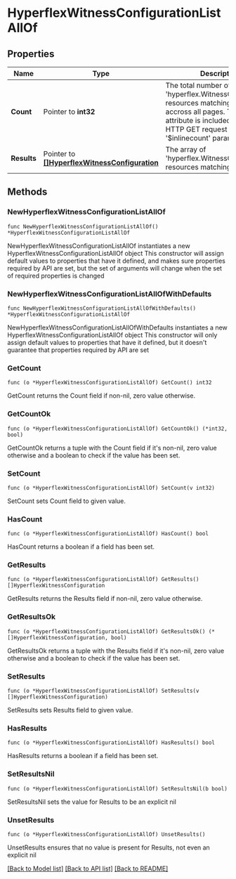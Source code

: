 # HyperflexWitnessConfigurationListAllOf

## Properties

Name | Type | Description | Notes
------------ | ------------- | ------------- | -------------
**Count** | Pointer to **int32** | The total number of &#39;hyperflex.WitnessConfiguration&#39; resources matching the request, accross all pages. The &#39;Count&#39; attribute is included when the HTTP GET request includes the &#39;$inlinecount&#39; parameter. | [optional] 
**Results** | Pointer to [**[]HyperflexWitnessConfiguration**](HyperflexWitnessConfiguration.md) | The array of &#39;hyperflex.WitnessConfiguration&#39; resources matching the request. | [optional] 

## Methods

### NewHyperflexWitnessConfigurationListAllOf

`func NewHyperflexWitnessConfigurationListAllOf() *HyperflexWitnessConfigurationListAllOf`

NewHyperflexWitnessConfigurationListAllOf instantiates a new HyperflexWitnessConfigurationListAllOf object
This constructor will assign default values to properties that have it defined,
and makes sure properties required by API are set, but the set of arguments
will change when the set of required properties is changed

### NewHyperflexWitnessConfigurationListAllOfWithDefaults

`func NewHyperflexWitnessConfigurationListAllOfWithDefaults() *HyperflexWitnessConfigurationListAllOf`

NewHyperflexWitnessConfigurationListAllOfWithDefaults instantiates a new HyperflexWitnessConfigurationListAllOf object
This constructor will only assign default values to properties that have it defined,
but it doesn't guarantee that properties required by API are set

### GetCount

`func (o *HyperflexWitnessConfigurationListAllOf) GetCount() int32`

GetCount returns the Count field if non-nil, zero value otherwise.

### GetCountOk

`func (o *HyperflexWitnessConfigurationListAllOf) GetCountOk() (*int32, bool)`

GetCountOk returns a tuple with the Count field if it's non-nil, zero value otherwise
and a boolean to check if the value has been set.

### SetCount

`func (o *HyperflexWitnessConfigurationListAllOf) SetCount(v int32)`

SetCount sets Count field to given value.

### HasCount

`func (o *HyperflexWitnessConfigurationListAllOf) HasCount() bool`

HasCount returns a boolean if a field has been set.

### GetResults

`func (o *HyperflexWitnessConfigurationListAllOf) GetResults() []HyperflexWitnessConfiguration`

GetResults returns the Results field if non-nil, zero value otherwise.

### GetResultsOk

`func (o *HyperflexWitnessConfigurationListAllOf) GetResultsOk() (*[]HyperflexWitnessConfiguration, bool)`

GetResultsOk returns a tuple with the Results field if it's non-nil, zero value otherwise
and a boolean to check if the value has been set.

### SetResults

`func (o *HyperflexWitnessConfigurationListAllOf) SetResults(v []HyperflexWitnessConfiguration)`

SetResults sets Results field to given value.

### HasResults

`func (o *HyperflexWitnessConfigurationListAllOf) HasResults() bool`

HasResults returns a boolean if a field has been set.

### SetResultsNil

`func (o *HyperflexWitnessConfigurationListAllOf) SetResultsNil(b bool)`

 SetResultsNil sets the value for Results to be an explicit nil

### UnsetResults
`func (o *HyperflexWitnessConfigurationListAllOf) UnsetResults()`

UnsetResults ensures that no value is present for Results, not even an explicit nil

[[Back to Model list]](../README.md#documentation-for-models) [[Back to API list]](../README.md#documentation-for-api-endpoints) [[Back to README]](../README.md)


